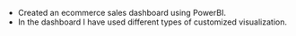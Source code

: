 * Created an ecommerce sales dashboard using PowerBI.
* In the dashboard I have used different types of customized visualization.
